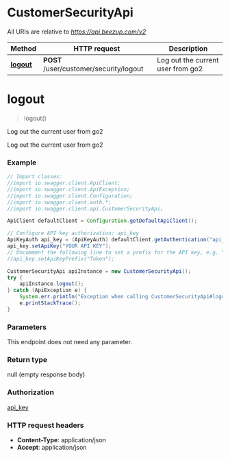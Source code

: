 # CustomerSecurityApi

All URIs are relative to *https://api.beezup.com/v2*

Method | HTTP request | Description
------------- | ------------- | -------------
[**logout**](CustomerSecurityApi.md#logout) | **POST** /user/customer/security/logout | Log out the current user from go2


<a name="logout"></a>
# **logout**
> logout()

Log out the current user from go2

Log out the current user from go2

### Example
```java
// Import classes:
//import io.swagger.client.ApiClient;
//import io.swagger.client.ApiException;
//import io.swagger.client.Configuration;
//import io.swagger.client.auth.*;
//import io.swagger.client.api.CustomerSecurityApi;

ApiClient defaultClient = Configuration.getDefaultApiClient();

// Configure API key authorization: api_key
ApiKeyAuth api_key = (ApiKeyAuth) defaultClient.getAuthentication("api_key");
api_key.setApiKey("YOUR API KEY");
// Uncomment the following line to set a prefix for the API key, e.g. "Token" (defaults to null)
//api_key.setApiKeyPrefix("Token");

CustomerSecurityApi apiInstance = new CustomerSecurityApi();
try {
    apiInstance.logout();
} catch (ApiException e) {
    System.err.println("Exception when calling CustomerSecurityApi#logout");
    e.printStackTrace();
}
```

### Parameters
This endpoint does not need any parameter.

### Return type

null (empty response body)

### Authorization

[api_key](../README.md#api_key)

### HTTP request headers

 - **Content-Type**: application/json
 - **Accept**: application/json

